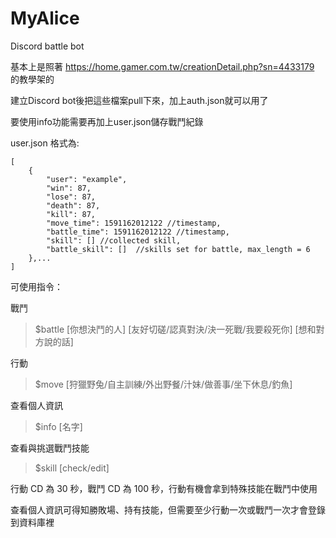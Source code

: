# MyAlice
Discord battle bot

基本上是照著 https://home.gamer.com.tw/creationDetail.php?sn=4433179 的教學架的

建立Discord bot後把這些檔案pull下來，加上auth.json就可以用了

要使用info功能需要再加上user.json儲存戰鬥紀錄

user.json 格式為:

```
[
	{
		"user": "example",
		"win": 87,
		"lose": 87,
		"death": 87,
		"kill": 87,
		"move_time": 1591162012122 //timestamp,
		"battle_time": 1591162012122 //timestamp,
		"skill": [] //collected skill,
		"battle_skill": []  //skills set for battle, max_length = 6
	},...
]
```

可使用指令：


戰鬥

>$battle [你想決鬥的人] [友好切磋/認真對決/決一死戰/我要殺死你] [想和對方說的話]


行動

>$move [狩獵野兔/自主訓練/外出野餐/汁妹/做善事/坐下休息/釣魚]


查看個人資訊

>$info [名字]


查看與挑選戰鬥技能

>$skill [check/edit]

行動 CD 為 30 秒，戰鬥 CD 為 100 秒，行動有機會拿到特殊技能在戰鬥中使用

查看個人資訊可得知勝敗場、持有技能，但需要至少行動一次或戰鬥一次才會登錄到資料庫裡
